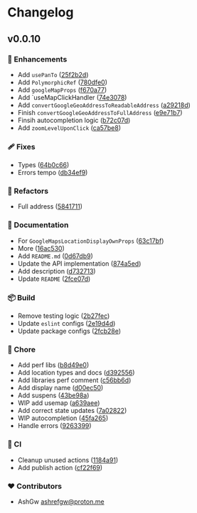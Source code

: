 # Changelog


## v0.0.10


### 🚀 Enhancements

- Add `usePanTo` ([25f2b2d](https://github.com/AshGw/react-google-maps-auto-select/commit/25f2b2d))
- Add `PolymorphicRef` ([780dfe0](https://github.com/AshGw/react-google-maps-auto-select/commit/780dfe0))
- Add `googleMapProps` ([f670a77](https://github.com/AshGw/react-google-maps-auto-select/commit/f670a77))
- Add `useMapClickHandler ([74e3078](https://github.com/AshGw/react-google-maps-auto-select/commit/74e3078))
- Add `convertGoogleGeoAddressToReadableAddress` ([a29218d](https://github.com/AshGw/react-google-maps-auto-select/commit/a29218d))
- Finish `convertGoogleGeoAddressToFullAddress` ([e9e71b7](https://github.com/AshGw/react-google-maps-auto-select/commit/e9e71b7))
- Finsih autocompletion logic ([b72c07d](https://github.com/AshGw/react-google-maps-auto-select/commit/b72c07d))
- Add `zoomLevelUponClick` ([ca57be8](https://github.com/AshGw/react-google-maps-auto-select/commit/ca57be8))

### 🩹 Fixes

- Types ([64b0c66](https://github.com/AshGw/react-google-maps-auto-select/commit/64b0c66))
- Errors tempo ([db34ef9](https://github.com/AshGw/react-google-maps-auto-select/commit/db34ef9))

### 💅 Refactors

- Full address ([5841711](https://github.com/AshGw/react-google-maps-auto-select/commit/5841711))

### 📖 Documentation

- For `GoogleMapsLocationDisplayOwnProps` ([63c17bf](https://github.com/AshGw/react-google-maps-auto-select/commit/63c17bf))
- More ([16ac530](https://github.com/AshGw/react-google-maps-auto-select/commit/16ac530))
- Add `README.md` ([0d67db9](https://github.com/AshGw/react-google-maps-auto-select/commit/0d67db9))
- Update the API implementation ([874a5ed](https://github.com/AshGw/react-google-maps-auto-select/commit/874a5ed))
- Add description ([d732713](https://github.com/AshGw/react-google-maps-auto-select/commit/d732713))
- Update `README` ([2fce07d](https://github.com/AshGw/react-google-maps-auto-select/commit/2fce07d))

### 📦 Build

- Remove testing logic ([2b27fec](https://github.com/AshGw/react-google-maps-auto-select/commit/2b27fec))
- Update `eslint` configs ([2e19d4d](https://github.com/AshGw/react-google-maps-auto-select/commit/2e19d4d))
- Update package configs ([2fcb28e](https://github.com/AshGw/react-google-maps-auto-select/commit/2fcb28e))

### 🏡 Chore

- Add perf libs ([b8d49e0](https://github.com/AshGw/react-google-maps-auto-select/commit/b8d49e0))
- Add location types and docs ([d392556](https://github.com/AshGw/react-google-maps-auto-select/commit/d392556))
- Add libraries perf comment ([c56bb6d](https://github.com/AshGw/react-google-maps-auto-select/commit/c56bb6d))
- Add display name ([d00ec50](https://github.com/AshGw/react-google-maps-auto-select/commit/d00ec50))
- Add suspens ([43be98a](https://github.com/AshGw/react-google-maps-auto-select/commit/43be98a))
- WIP add usemap ([a639aee](https://github.com/AshGw/react-google-maps-auto-select/commit/a639aee))
- Add correct state updates ([7a02822](https://github.com/AshGw/react-google-maps-auto-select/commit/7a02822))
- WIP autocompletion ([45fa265](https://github.com/AshGw/react-google-maps-auto-select/commit/45fa265))
- Handle errors ([9263399](https://github.com/AshGw/react-google-maps-auto-select/commit/9263399))

### 🤖 CI

- Cleanup unused actions ([1184a91](https://github.com/AshGw/react-google-maps-auto-select/commit/1184a91))
- Add publish action ([cf22f69](https://github.com/AshGw/react-google-maps-auto-select/commit/cf22f69))

### ❤️ Contributors

- AshGw <ashrefgw@proton.me>

